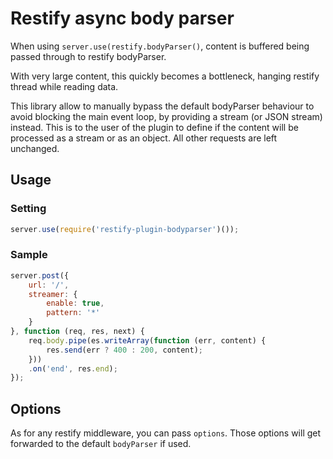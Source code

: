 Restify async body parser
==============================

When using `server.use(restify.bodyParser()`, content is buffered being passed through to restify bodyParser.

With very large content, this quickly becomes a bottleneck, hanging restify thread while reading data.

This library allow to manually bypass the default bodyParser behaviour to avoid blocking the main event loop, by providing a stream (or JSON stream) instead.
This is to the user of the plugin to define if the content will be processed as a stream or as an object.
All other requests are left unchanged.

## Usage

### Setting
```javascript
server.use(require('restify-plugin-bodyparser')());
```

### Sample
```javascript
server.post({
    url: '/',
    streamer: {
        enable: true,
        pattern: '*'
    }
}, function (req, res, next) {
    req.body.pipe(es.writeArray(function (err, content) {
        res.send(err ? 400 : 200, content);
    }))
    .on('end', res.end);
});
```

## Options
As for any restify middleware, you can pass `options`.
Those options will get forwarded to the default `bodyParser` if used.

